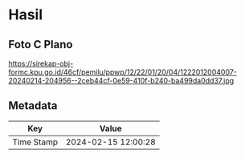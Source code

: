 # Hasil

## Foto C Plano

https://sirekap-obj-formc.kpu.go.id/46cf/pemilu/ppwp/12/22/01/20/04/1222012004007-20240214-204956--2ceb44cf-0e59-410f-b240-ba499da0dd37.jpg


## Metadata

| Key        | Value               |
| ---------- | ------------------- |
| Time Stamp | 2024-02-15 12:00:28 |



